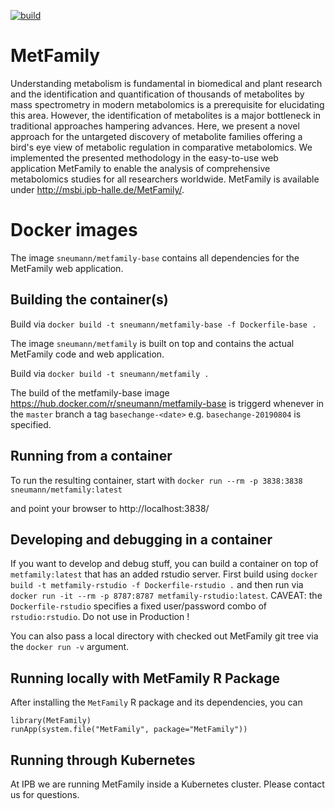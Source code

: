 [![build](https://github.com/ipb-halle/MetFamily/actions/workflows/build.yml/badge.svg)](https://github.com/ipb-halle/MetFamily/actions/workflows/build.yml)

# MetFamily
Understanding metabolism is fundamental in biomedical and plant research and the identification and quantification of thousands of metabolites by mass spectrometry in modern metabolomics is a prerequisite for elucidating this area. However, the identification of metabolites is a major bottleneck in traditional approaches hampering advances. Here, we present a novel approach for the untargeted discovery of metabolite families offering a bird's eye view of metabolic regulation in comparative metabolomics. We implemented the presented methodology in the easy-to-use web application MetFamily to enable the analysis of comprehensive metabolomics studies for all researchers worldwide.  MetFamily is available under http://msbi.ipb-halle.de/MetFamily/.

# Docker images
The image `sneumann/metfamily-base` contains all dependencies
for the MetFamily web application.

## Building the container(s)
Build via `docker build -t sneumann/metfamily-base -f Dockerfile-base . `

The image `sneumann/metfamily` is built on top and contains
the actual MetFamily code and web application.

Build via `docker build -t sneumann/metfamily . `

The build of the metfamily-base image https://hub.docker.com/r/sneumann/metfamily-base is triggerd whenever in the `master` branch a tag `basechange-<date>` e.g. `basechange-20190804` is specified.

## Running from a container

To run the resulting container, start with
`docker run --rm -p 3838:3838 sneumann/metfamily:latest`

and point your browser to http://localhost:3838/

## Developing and debugging in a container

If you want to develop and debug stuff, you can build a container
on top of `metfamily:latest` that has an added rstudio server.
First build using `docker build -t metfamily-rstudio -f Dockerfile-rstudio .`
and then run via `docker run -it --rm -p 8787:8787 metfamily-rstudio:latest`.
CAVEAT: the `Dockerfile-rstudio` specifies a fixed user/password combo
of `rstudio:rstudio`. Do not use in Production !

You can also pass a local directory with checked out MetFamily git tree
via the `docker run -v` argument.

## Running locally with MetFamily R Package

After installing the `MetFamily` R package and its dependencies, you can
```
library(MetFamily)
runApp(system.file("MetFamily", package="MetFamily"))
```

## Running through Kubernetes

At IPB we are running MetFamily inside a Kubernetes cluster.
Please contact us for questions.
